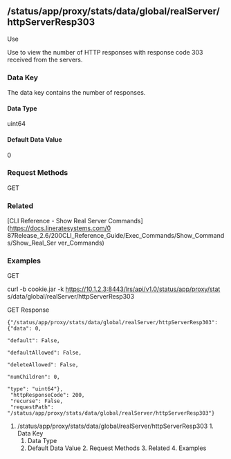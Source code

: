 ## /status/app/proxy/stats/data/global/realServer/httpServerResp303

Use

Use to view the number of HTTP responses with response code 303 received from
the servers.

### Data Key

The data key contains the number of responses.

#### Data Type

uint64

#### Default Data Value

0

### Request Methods

GET

### Related

[CLI Reference - Show Real Server Commands](https://docs.lineratesystems.com/0
87Release_2.6/200CLI_Reference_Guide/Exec_Commands/Show_Commands/Show_Real_Ser
ver_Commands)

### Examples

GET

curl -b cookie.jar -k https://10.1.2.3:8443/lrs/api/v1.0/status/app/proxy/stat
s/data/global/realServer/httpServerResp303

GET Response

    
    {"/status/app/proxy/stats/data/global/realServer/httpServerResp303": {"data": 0,
                                                                           "default": False,
                                                                           "defaultAllowed": False,
                                                                           "deleteAllowed": False,
                                                                           "numChildren": 0,
                                                                           "type": "uint64"},
     "httpResponseCode": 200,
     "recurse": False,
     "requestPath": "/status/app/proxy/stats/data/global/realServer/httpServerResp303"}
    

  1. /status/app/proxy/stats/data/global/realServer/httpServerResp303
    1. Data Key
      1. Data Type
      2. Default Data Value
    2. Request Methods
    3. Related
    4. Examples

